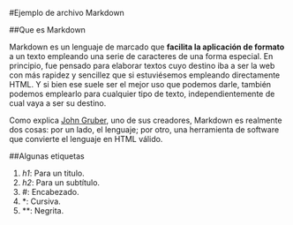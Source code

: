 #Ejemplo de archivo Markdown

##Que es Markdown

Markdown es un lenguaje de marcado que **facilita la aplicación de formato** a un texto empleando una serie de caracteres de una forma especial. En principio, fue pensado para elaborar textos cuyo destino iba a ser la web con más rapidez y sencillez que si estuviésemos empleando directamente HTML. Y si bien ese suele ser el mejor uso que podemos darle, también podemos emplearlo para cualquier tipo de texto, independientemente de cual vaya a ser su destino.

Como explica [John Gruber](http://daringfireball.net/projects/markdown/), uno de sus creadores, Markdown es realmente dos cosas: por un lado, el lenguaje; por otro, una herramienta de software que convierte el lenguaje en HTML válido.

##Algunas etiquetas

1. _h1_: Para un titulo.
2. _h2_: Para un subtítulo.
3. #: Encabezado.
4. *: Cursiva.
5. **: Negrita.